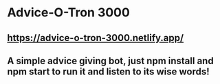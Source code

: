 # Advice-O-Tron 3000

## https://advice-o-tron-3000.netlify.app/

## A simple advice giving bot, just npm install and npm start to run it and listen to its wise words!


